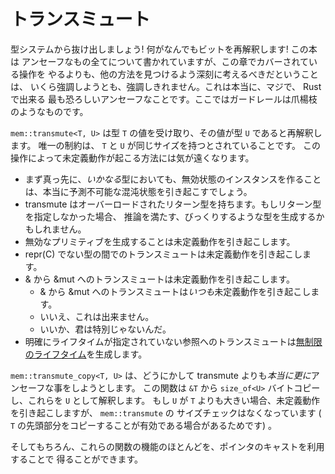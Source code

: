 <!--
# Transmutes
-->

# トランスミュート

<!--
Get out of our way type system! We're going to reinterpret these bits or die
trying! Even though this book is all about doing things that are unsafe, I
really can't emphasize that you should deeply think about finding Another Way
than the operations covered in this section. This is really, truly, the most
horribly unsafe thing you can do in Rust. The railguards here are dental floss.
-->

型システムから抜け出しましょう! 何がなんでもビットを再解釈します! この本は
アンセーフなもの全てについて書かれていますが、この章でカバーされている操作を
やるよりも、他の方法を見つけるよう深刻に考えるべきだということは、
いくら強調しようとも、強調しきれません。これは本当に、マジで、 Rust で出来る
最も恐ろしいアンセーフなことです。ここではガードレールは爪楊枝のようなものです。

<!--
`mem::transmute<T, U>` takes a value of type `T` and reinterprets it to have
type `U`. The only restriction is that the `T` and `U` are verified to have the
same size. The ways to cause Undefined Behavior with this are mind boggling.
-->

`mem::transmute<T, U>` は型 `T` の値を受け取り、その値が型 `U` であると再解釈します。
唯一の制約は、 `T` と `U` が同じサイズを持つとされていることです。
この操作によって未定義動作が起こる方法には気が遠くなります。

<!--
* First and foremost, creating an instance of *any* type with an invalid state
  is going to cause arbitrary chaos that can't really be predicted.
* Transmute has an overloaded return type. If you do not specify the return type
  it may produce a surprising type to satisfy inference.
* Making a primitive with an invalid value is UB
* Transmuting between non-repr(C) types is UB
* Transmuting an & to &mut is UB
    * Transmuting an & to &mut is *always* UB
    * No you can't do it
    * No you're not special
* Transmuting to a reference without an explicitly provided lifetime
  produces an [unbounded lifetime]
-->

* まず真っ先に、*いかなる*型においても、無効状態のインスタンスを作ることは、本当に予測不可能な混沌状態を引き起こすでしょう。
* transmute はオーバーロードされたリターン型を持ちます。もしリターン型を指定しなかった場合、
  推論を満たす、びっくりするような型を生成するかもしれません。
* 無効なプリミティブを生成することは未定義動作を引き起こします。
* repr(C) でない型の間でのトランスミュートは未定義動作を引き起こします。
* & から &mut へのトランスミュートは未定義動作を引き起こします。
    * & から &mut へのトランスミュートは*いつも*未定義動作を引き起こします。
    * いいえ、これは出来ません。
    * いいか、君は特別じゃないんだ。
* 明確にライフタイムが指定されていない参照へのトランスミュートは[無制限のライフタイム]を生成します。

<!--
`mem::transmute_copy<T, U>` somehow manages to be *even more* wildly unsafe than
this. It copies `size_of<U>` bytes out of an `&T` and interprets them as a `U`.
The size check that `mem::transmute` has is gone (as it may be valid to copy
out a prefix), though it is Undefined Behavior for `U` to be larger than `T`.
-->

`mem::transmute_copy<T, U>` は、どうにかして transmute よりも*本当に更に*アンセーフな事をしようとします。
この関数は `&T` から `size_of<U>` バイトコピーし、これらを `U` として解釈します。
もし `U` が `T` よりも大きい場合、未定義動作を引き起こしますが、 `mem::transmute` の
サイズチェックはなくなっています ( `T` の先頭部分をコピーすることが有効である場合があるためです) 。

<!--
Also of course you can get most of the functionality of these functions using
pointer casts.
-->

そしてもちろん、これらの関数の機能のほとんどを、ポインタのキャストを利用することで
得ることができます。


[無制限のライフタイム]: unbounded-lifetimes.html
